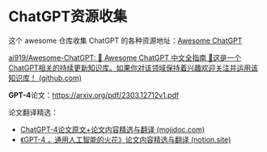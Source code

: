 # ChatGPT资源收集

这个 awesome 仓库收集 ChatGPT 的各种资源地址：[Awesome ChatGPT](https://github.com/sindresorhus/awesome-chatgpt)

[ai919/Awesome-ChatGPT: 🤖 Awesome ChatGPT 中文全指南 🤖这是一个ChatGPT相关的持续更新知识库。如果你对该领域保持着兴趣欢迎关注并运用该知识库！ (github.com)](https://github.com/ai919/Awesome-ChatGPT)

**GPT-4**论文：https://arxiv.org/pdf/2303.12712v1.pdf

论文翻译精选：

- [ChatGPT-4论文原文+论文内容精选与翻译 (mojidoc.com)](https://www.mojidoc.com/06z7y-b36d4hhx6nastn3cdw27no6kiq-00b)
- [《GPT-4 ，通用人工智能的火花》论文内容精选与翻译 (notion.site)](https://orangeblog.notion.site/GPT-4-8fc50010291d47efb92cbbd668c8c893)
